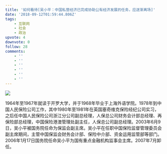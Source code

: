 ```yaml
---
title: '如何看待[吴小平：中国私营经济已完成协助公有经济发展的任务，应逐渐离场]'
date: '2018-09-12T01:59:44.806Z'
tags:
    - 互联网
    - 社会
    - 政治
upvote: 4
downvote: 0
follow: 28
comments:
    - ''
    - ''
    - ''
    - ''
    - ''
    - ''
---
```


![](https://www.jisilu.cn/uploads/questions/20180912/6b8287bdce06891bf14624068886a812.jpg)

  

1964年至1967年就读于开罗大学，并于1968年毕业于上海外语学院。1978年到中国人民保险公司工作，其中1980年至1981年在英国塞奇维克保险经纪公司实习，之后任中国人民保险公司浙江分公司副总经理，人保总公司财务会计部总经理、再保险部总经理，中国保险港澳管理处副主任，人保总公司副总经理。2003年6月9日，吴小平被国务院任命为保监会副主席。吴小平在任职中国保险监督管理委员会副主席期间，主管中国保监会财务会计部、保险中介部、资金运用监管部等部门。2006年1月17日国务院任命吴小平为国有重点金融机构监事会主席。2007年7月卸任。
